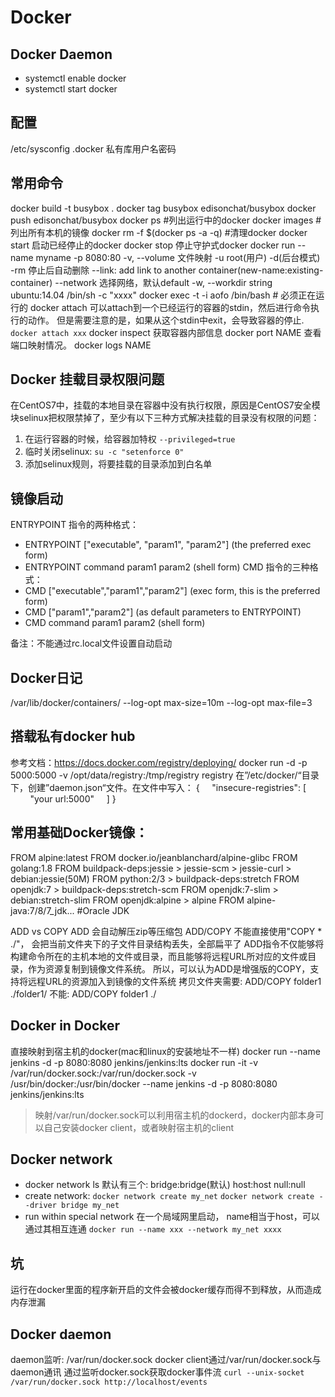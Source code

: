 # Docker
## Docker Daemon
- systemctl enable docker
- systemctl start docker
## 配置
/etc/sysconfig
.docker 私有库用户名密码

## 常用命令
docker build -t busybox .
docker tag busybox edisonchat/busybox
docker push edisonchat/busybox
docker ps #列出运行中的docker
docker images #列出所有本机的镜像
docker rm -f $(docker ps -a -q) #清理docker
docker start 启动已经停止的docker
docker stop 停止守护式docker
docker run 
    --name myname 
    -p 8080:80 
    -v, --volume 文件映射 
    -u root(用户) 
    -d(后台模式)
    -rm 停止后自动删除
    --link: add link to another container(new-name:existing-container)
    --network 选择网络，默认default
    -w, --workdir string
    ubuntu:14.04 /bin/sh -c "xxxx" 
docker exec -t -i aofo /bin/bash # 必须正在运行的
docker attach 
    可以attach到一个已经运行的容器的stdin，然后进行命令执行的动作。 但是需要注意的是，如果从这个stdin中exit，会导致容器的停止.
    `docker attach xxx`
docker inspect 获取容器内部信息
docker port NAME 查看端口映射情况。
docker logs NAME
## Docker 挂载目录权限问题
在CentOS7中，挂载的本地目录在容器中没有执行权限，原因是CentOS7安全模块selinux把权限禁掉了，至少有以下三种方式解决挂载的目录没有权限的问题：
1. 在运行容器的时候，给容器加特权
    `--privileged=true`
2. 临时关闭selinux: `su -c "setenforce 0"`
3. 添加selinux规则，将要挂载的目录添加到白名单
## 镜像启动
ENTRYPOINT 指令的两种格式：
- ENTRYPOINT ["executable", "param1", "param2"] (the preferred exec form)
- ENTRYPOINT command param1 param2 (shell form)
CMD 指令的三种格式：
- CMD ["executable","param1","param2"] (exec form, this is the preferred form)
- CMD ["param1","param2"] (as default parameters to ENTRYPOINT)
- CMD command param1 param2 (shell form)

备注：不能通过rc.local文件设置自动启动

## Docker日记
/var/lib/docker/containers/
--log-opt max-size=10m --log-opt max-file=3

## 搭载私有docker hub
参考文档：https://docs.docker.com/registry/deploying/
docker run -d -p 5000:5000 -v /opt/data/registry:/tmp/registry registry
在”/etc/docker/“目录下，创建”daemon.json“文件。在文件中写入：
{
    "insecure-registries": [
        "your url:5000"
    ]
}

## 常用基础Docker镜像：
FROM alpine:latest
FROM docker.io/jeanblanchard/alpine-glibc
FROM golang:1.8
FROM buildpack-deps:jessie > jessie-scm > jessie-curl > debian:jessie(50M)
FROM python:2/3 > buildpack-deps:stretch
FROM openjdk:7 > buildpack-deps:stretch-scm
FROM openjdk:7-slim > debian:stretch-slim
FROM openjdk:alpine > alpine
FROM alpine-java:7/8/7_jdk... #Oracle JDK

ADD vs COPY
ADD 会自动解压zip等压缩包
ADD/COPY  不能直接使用"COPY * ./"， 会把当前文件夹下的子文件目录结构丢失，全部扁平了
ADD指令不仅能够将构建命令所在的主机本地的文件或目录，而且能够将远程URL所对应的文件或目录，作为资源复制到镜像文件系统。
所以，可以认为ADD是增强版的COPY，支持将远程URL的资源加入到镜像的文件系统
拷贝文件夹需要:
ADD/COPY folder1 ./folder1/
不能:
ADD/COPY folder1 ./

## Docker in Docker
直接映射到宿主机的docker(mac和linux的安装地址不一样)
docker run --name jenkins -d  -p 8080:8080 jenkins/jenkins:lts
docker run -it -v /var/run/docker.sock:/var/run/docker.sock -v /usr/bin/docker:/usr/bin/docker --name jenkins -d  -p 8080:8080 jenkins/jenkins:lts
> 映射/var/run/docker.sock可以利用宿主机的dockerd，docker内部本身可以自己安装docker client，或者映射宿主机的client

## Docker network
- docker network ls
    默认有三个:
    bridge:bridge(默认)
    host:host
    null:null
- create network:
`docker network create my_net`
`docker network create --driver bridge my_net`
- run within special network
在一个局域网里启动， name相当于host，可以通过其相互连通
`docker run --name xxx --network my_net xxxx`

## 坑
运行在docker里面的程序新开启的文件会被docker缓存而得不到释放，从而造成内存泄漏
## Docker daemon
daemon监听: /var/run/docker.sock
docker client通过/var/run/docker.sock与daemon通讯
通过监听docker.sock获取docker事件流
`curl --unix-socket /var/run/docker.sock http://localhost/events`